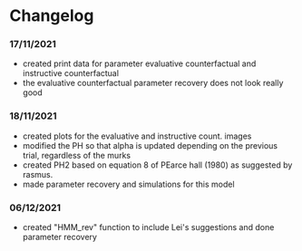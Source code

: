 # Changelog

### 17/11/2021
- created print data for parameter evaluative counterfactual and instructive counterfactual
- the evaluative counterfactual parameter recovery does not look really good

### 18/11/2021
- created plots for the evaluative and instructive count. images
- modified the PH so that alpha is updated depending on the previous trial, 
regardless of the murks
- created PH2 based on equation 8 of PEarce hall (1980) as suggested by rasmus. 
- made parameter recovery and simulations for this model

### 06/12/2021
- created "HMM_rev" function to include Lei's suggestions and done parameter recovery